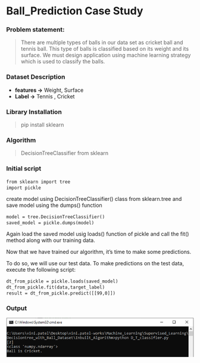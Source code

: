# Ball_Prediction Case Study

### Problem statement:

> There are multiple types of balls in our data set as cricket ball and tennis ball. This type of balls is classified based on its weight and its surface. We must design application using machine learning strategy which is used to classify the balls.

### Dataset Description

- **features ->** Weight, Surface
- **Label ->** Tennis , Cricket

### Library Installation

> pip install sklearn

### Algorithm

> DecisionTreeClassifier from sklearn

### Initial script

```
from sklearn import tree
import pickle
```

create model using DecisionTreeClassifier() class from sklearn.tree and save model using the dumps() function
```
model = tree.DecisionTreeClassifier()
saved_model = pickle.dumps(model)
```

Again load the saved model usig loads() function of pickle and call the fit() method along with our training data.

Now that we have trained our algorithm, it’s time to make some predictions. 

To do so, we will use our test data. To make predictions on the test data, execute the following script:

```
dt_from_pickle = pickle.loads(saved_model)
dt_from_pickle.fit(data,target_label)
result = dt_from_pickle.predict([[99,0]])
```

### Output

![](Output.PNG)

